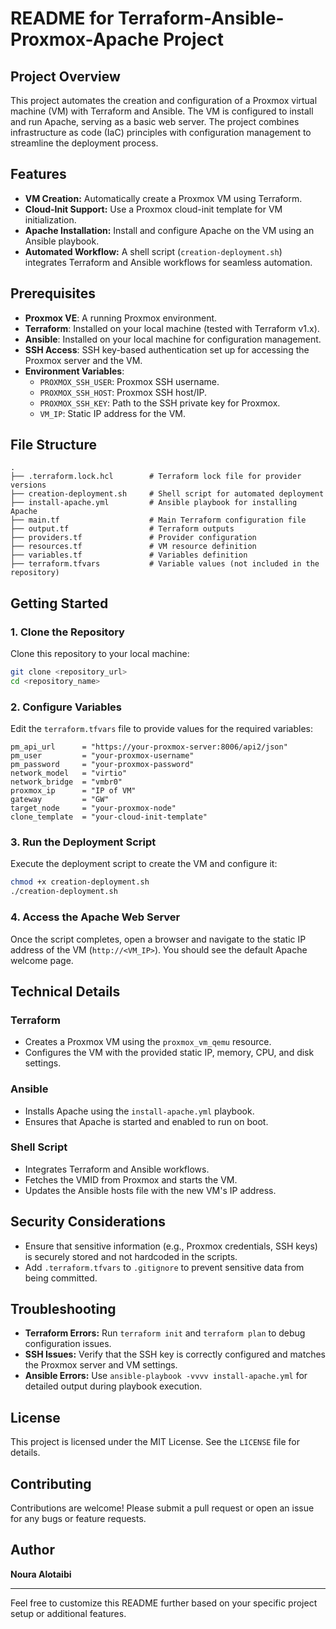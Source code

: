# README for Terraform-Ansible-Proxmox-Apache Project

## Project Overview

This project automates the creation and configuration of a Proxmox virtual machine (VM) with Terraform and Ansible. The VM is configured to install and run Apache, serving as a basic web server. The project combines infrastructure as code (IaC) principles with configuration management to streamline the deployment process.

## Features

- **VM Creation:** Automatically create a Proxmox VM using Terraform.
- **Cloud-Init Support:** Use a Proxmox cloud-init template for VM initialization.
- **Apache Installation:** Install and configure Apache on the VM using an Ansible playbook.
- **Automated Workflow:** A shell script (`creation-deployment.sh`) integrates Terraform and Ansible workflows for seamless automation.

## Prerequisites

- **Proxmox VE**: A running Proxmox environment.
- **Terraform**: Installed on your local machine (tested with Terraform v1.x).
- **Ansible**: Installed on your local machine for configuration management.
- **SSH Access**: SSH key-based authentication set up for accessing the Proxmox server and the VM.
- **Environment Variables**:
  - `PROXMOX_SSH_USER`: Proxmox SSH username.
  - `PROXMOX_SSH_HOST`: Proxmox SSH host/IP.
  - `PROXMOX_SSH_KEY`: Path to the SSH private key for Proxmox.
  - `VM_IP`: Static IP address for the VM.

## File Structure

```
.
├── .terraform.lock.hcl        # Terraform lock file for provider versions
├── creation-deployment.sh     # Shell script for automated deployment
├── install-apache.yml         # Ansible playbook for installing Apache
├── main.tf                    # Main Terraform configuration file
├── output.tf                  # Terraform outputs
├── providers.tf               # Provider configuration
├── resources.tf               # VM resource definition
├── variables.tf               # Variables definition
├── terraform.tfvars           # Variable values (not included in the repository)
```

## Getting Started

### 1. Clone the Repository

Clone this repository to your local machine:

```bash
git clone <repository_url>
cd <repository_name>
```

### 2. Configure Variables

Edit the `terraform.tfvars` file to provide values for the required variables:

```hcl
pm_api_url      = "https://your-proxmox-server:8006/api2/json"
pm_user         = "your-proxmox-username"
pm_password     = "your-proxmox-password"
network_model   = "virtio"
network_bridge  = "vmbr0"
proxmox_ip      = "IP of VM"
gateway         = "GW"
target_node     = "your-proxmox-node"
clone_template  = "your-cloud-init-template"
```

### 3. Run the Deployment Script

Execute the deployment script to create the VM and configure it:

```bash
chmod +x creation-deployment.sh
./creation-deployment.sh
```

### 4. Access the Apache Web Server

Once the script completes, open a browser and navigate to the static IP address of the VM (`http://<VM_IP>`). You should see the default Apache welcome page.

## Technical Details

### Terraform

- Creates a Proxmox VM using the `proxmox_vm_qemu` resource.
- Configures the VM with the provided static IP, memory, CPU, and disk settings.

### Ansible

- Installs Apache using the `install-apache.yml` playbook.
- Ensures that Apache is started and enabled to run on boot.

### Shell Script

- Integrates Terraform and Ansible workflows.
- Fetches the VMID from Proxmox and starts the VM.
- Updates the Ansible hosts file with the new VM's IP address.

## Security Considerations

- Ensure that sensitive information (e.g., Proxmox credentials, SSH keys) is securely stored and not hardcoded in the scripts.
- Add `.terraform.tfvars` to `.gitignore` to prevent sensitive data from being committed.

## Troubleshooting

- **Terraform Errors:** Run `terraform init` and `terraform plan` to debug configuration issues.
- **SSH Issues:** Verify that the SSH key is correctly configured and matches the Proxmox server and VM settings.
- **Ansible Errors:** Use `ansible-playbook -vvvv install-apache.yml` for detailed output during playbook execution.

## License

This project is licensed under the MIT License. See the `LICENSE` file for details.

## Contributing

Contributions are welcome! Please submit a pull request or open an issue for any bugs or feature requests.

## Author

**Noura Alotaibi**

---

Feel free to customize this README further based on your specific project setup or additional features.


